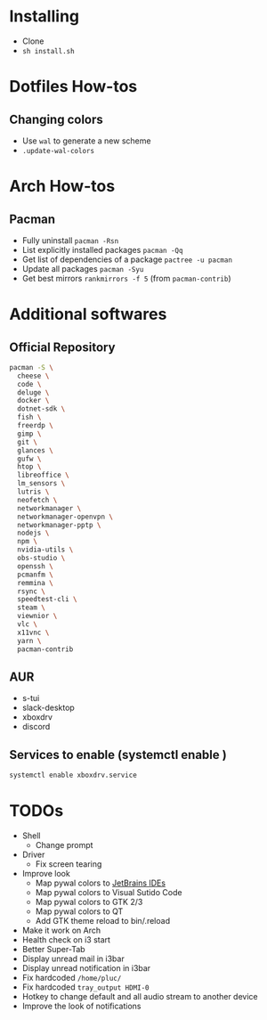 # Installing

- Clone
- `sh install.sh`

# Dotfiles How-tos

## Changing colors

- Use `wal` to generate a new scheme
- `.update-wal-colors`

# Arch How-tos

## Pacman

- Fully uninstall `pacman -Rsn`
- List explicitly installed packages `pacman -Qq`
- Get list of dependencies of a package `pactree -u pacman`
- Update all packages `pacman -Syu`
- Get best mirrors `rankmirrors -f 5` (from `pacman-contrib`)

# Additional softwares

## Official Repository

```bash
pacman -S \
  cheese \
  code \
  deluge \
  docker \
  dotnet-sdk \
  fish \
  freerdp \
  gimp \
  git \
  glances \
  gufw \
  htop \
  libreoffice \
  lm_sensors \
  lutris \
  neofetch \
  networkmanager \
  networkmanager-openvpn \
  networkmanager-pptp \
  nodejs \
  npm \
  nvidia-utils \
  obs-studio \
  openssh \
  pcmanfm \
  remmina \
  rsync \
  speedtest-cli \
  steam \
  viewnior \
  vlc \
  x11vnc \
  yarn \
  pacman-contrib
```

## AUR

- s-tui
- slack-desktop
- xboxdrv
- discord

## Services to enable (systemctl enable <service>)

```bash
systemctl enable xboxdrv.service
```

# TODOs

- Shell
  - Change prompt
- Driver
  - Fix screen tearing
- Improve look
  - Map pywal colors to [JetBrains IDEs](https://github.com/0x6C38/intellijPywal)
  - Map pywal colors to Visual Sutido Code
  - Map pywal colors to GTK 2/3
  - Map pywal colors to QT
  - Add GTK theme reload to bin/.reload
- Make it work on Arch
- Health check on i3 start
- Better Super-Tab
- Display unread mail in i3bar
- Display unread notification in i3bar
- Fix hardcoded `/home/pluc/`
- Fix hardcoded `tray_output HDMI-0`
- Hotkey to change default and all audio stream to another device
- Improve the look of notifications

